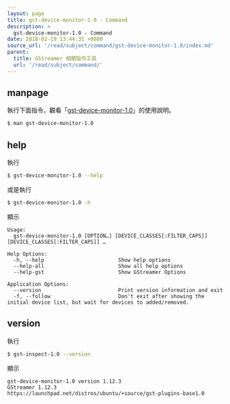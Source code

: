 ```yaml
---
layout: page
title: gst-device-monitor-1.0 - Command
description: >
  gst-device-monitor-1.0 - Command
date: 2018-02-19 13:44:31 +0800
source_url: '/read/subject/command/gst-device-monitor-1.0/index.md'
parent:
  title: GStreamer 相關指令工具
  url: '/read/subject/command/'
---
```



## manpage

執行下面指令，觀看「[gst-device-monitor-1.0](http://manpages.ubuntu.com/manpages/artful/en/man1/gst-device-monitor-1.0.1.html)」的使用說明。

``` sh
$ man gst-device-monitor-1.0
```

## help

執行

``` sh
$ gst-device-monitor-1.0 --help
```

或是執行

``` sh
$ gst-device-monitor-1.0 -h
```

顯示

```
Usage:
  gst-device-monitor-1.0 [OPTION…] [DEVICE_CLASSES[:FILTER_CAPS]] [DEVICE_CLASSES[:FILTER_CAPS]] …

Help Options:
  -h, --help                        Show help options
  --help-all                        Show all help options
  --help-gst                        Show GStreamer Options

Application Options:
  --version                         Print version information and exit
  -f, --follow                      Don't exit after showing the initial device list, but wait for devices to added/removed.

```

## version

執行

``` sh
$ gst-inspect-1.0 --version
```

顯示

```
gst-device-monitor-1.0 version 1.12.3
GStreamer 1.12.3
https://launchpad.net/distros/ubuntu/+source/gst-plugins-base1.0
```
